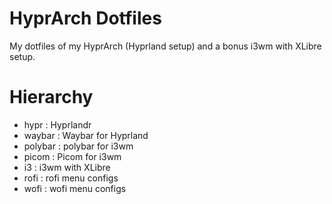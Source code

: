 # HyprArch Dotfiles
My dotfiles of my HyprArch (Hyprland setup) and a bonus i3wm with XLibre setup.

# Hierarchy
- hypr : Hyprlandr 
- waybar : Waybar for Hyprland
- polybar : polybar for i3wm
- picom : Picom for i3wm
- i3 : i3wm with XLibre
- rofi : rofi menu configs
- wofi : wofi menu configs